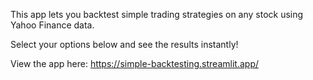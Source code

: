 This app lets you backtest simple trading strategies on any stock using Yahoo Finance data. 

Select your options below and see the results instantly!

View the app here:
https://simple-backtesting.streamlit.app/
